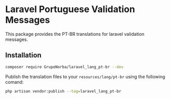 # Laravel Portuguese Validation Messages

This package provides the PT-BR translations for laravel validation messages.

## Installation
```bash
composer require GrupoNorba/laravel_lang_pt-br --dev
```

Publish the translation files to your `resources/lang/pt-br` using the following comand:

```bash
php artisan vendor:publish --tag=laravel_lang_pt-br
```
